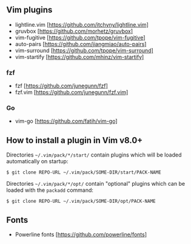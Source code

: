 ## Vim plugins

- lightline.vim [https://github.com/itchyny/lightline.vim]
- gruvbox [https://github.com/morhetz/gruvbox]
- vim-fugitive [https://github.com/tpope/vim-fugitive]
- auto-pairs [https://github.com/jiangmiao/auto-pairs]
- vim-surround [https://github.com/tpope/vim-surround]
- vim-startify [https://github.com/mhinz/vim-startify]

### fzf
- fzf [https://github.com/junegunn/fzf]
- fzf.vim [https://github.com/junegunn/fzf.vim]

### Go

- vim-go [https://github.com/fatih/vim-go]

## How to install a plugin in Vim v8.0+

Directories `~/.vim/pack/*/start/` contain plugins which will be
loaded automatically on startup:
```
$ git clone REPO-URL ~/.vim/pack/SOME-DIR/start/PACK-NAME
```

Directories `~/.vim/pack/*/opt/` contain "optional" plugins which
can be loaded with the `packadd` command:
```
$ git clone REPO-URL ~/.vim/pack/SOME-DIR/opt/PACK-NAME
```

## Fonts

- Powerline fonts [https://github.com/powerline/fonts]
